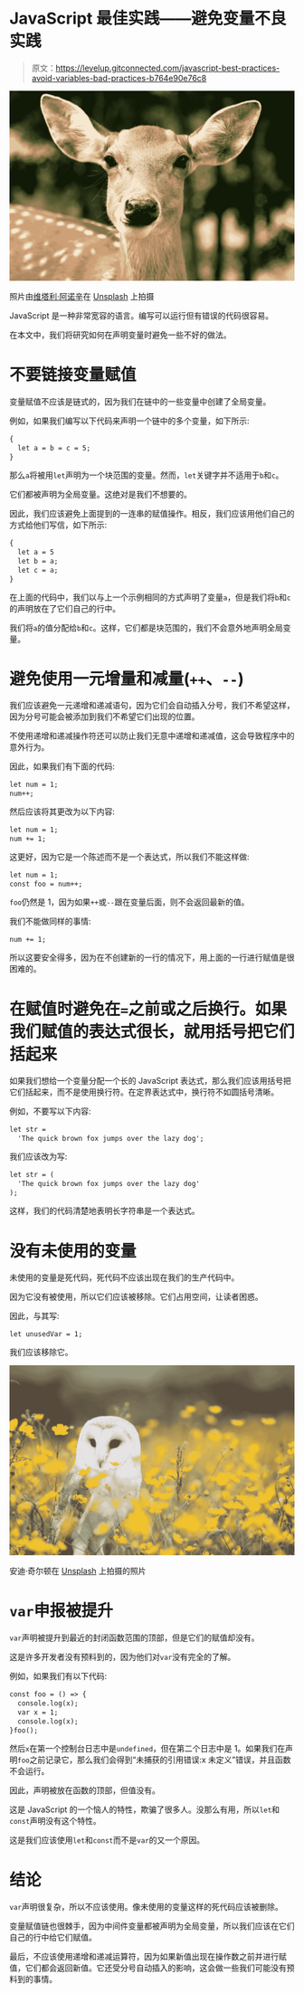 # JavaScript 最佳实践——避免变量不良实践

> 原文：<https://levelup.gitconnected.com/javascript-best-practices-avoid-variables-bad-practices-b764e90e76c8>

![](img/98d4ce735b091838677baafb898009cb.png)

照片由[维塔利·阿诺辛](https://unsplash.com/@anohin?utm_source=medium&utm_medium=referral)在 [Unsplash](https://unsplash.com?utm_source=medium&utm_medium=referral) 上拍摄

JavaScript 是一种非常宽容的语言。编写可以运行但有错误的代码很容易。

在本文中，我们将研究如何在声明变量时避免一些不好的做法。

# 不要链接变量赋值

变量赋值不应该是链式的，因为我们在链中的一些变量中创建了全局变量。

例如，如果我们编写以下代码来声明一个链中的多个变量，如下所示:

```
{
  let a = b = c = 5;
}
```

那么`a`将被用`let`声明为一个块范围的变量。然而，`let`关键字并不适用于`b`和`c`。

它们都被声明为全局变量。这绝对是我们不想要的。

因此，我们应该避免上面提到的一连串的赋值操作。相反，我们应该用他们自己的方式给他们写信，如下所示:

```
{
  let a = 5
  let b = a;
  let c = a;
}
```

在上面的代码中，我们以与上一个示例相同的方式声明了变量`a`，但是我们将`b`和`c`的声明放在了它们自己的行中。

我们将`a`的值分配给`b`和`c`。这样，它们都是块范围的，我们不会意外地声明全局变量。

# 避免使用一元增量和减量(`++`、`--`)

我们应该避免一元递增和递减语句，因为它们会自动插入分号，我们不希望这样，因为分号可能会被添加到我们不希望它们出现的位置。

不使用递增和递减操作符还可以防止我们无意中递增和递减值，这会导致程序中的意外行为。

因此，如果我们有下面的代码:

```
let num = 1;
num++;
```

然后应该将其更改为以下内容:

```
let num = 1;
num += 1;
```

这更好，因为它是一个陈述而不是一个表达式，所以我们不能这样做:

```
let num = 1;
const foo = num++;
```

`foo`仍然是 1，因为如果`++`或`--`跟在变量后面，则不会返回最新的值。

我们不能做同样的事情:

```
num += 1;
```

所以这要安全得多，因为在不创建新的一行的情况下，用上面的一行进行赋值是很困难的。

# 在赋值时避免在`=`之前或之后换行。如果我们赋值的表达式很长，就用括号把它们括起来

如果我们想给一个变量分配一个长的 JavaScript 表达式，那么我们应该用括号把它们括起来，而不是使用换行符。在定界表达式中，换行符不如圆括号清晰。

例如，不要写以下内容:

```
let str =
  'The quick brown fox jumps over the lazy dog';
```

我们应该改为写:

```
let str = (
  'The quick brown fox jumps over the lazy dog'
);
```

这样，我们的代码清楚地表明长字符串是一个表达式。

# 没有未使用的变量

未使用的变量是死代码，死代码不应该出现在我们的生产代码中。

因为它没有被使用，所以它们应该被移除。它们占用空间，让读者困惑。

因此，与其写:

```
let unusedVar = 1;
```

我们应该移除它。

![](img/681ca2795c311ea433cd328dc07b940f.png)

安迪·奇尔顿在 [Unsplash](https://unsplash.com?utm_source=medium&utm_medium=referral) 上拍摄的照片

# `var`申报被提升

`var`声明被提升到最近的封闭函数范围的顶部，但是它们的赋值却没有。

这是许多开发者没有预料到的，因为他们对`var`没有完全的了解。

例如，如果我们有以下代码:

```
const foo = () => {
  console.log(x);
  var x = 1;
  console.log(x);
}foo();
```

然后`x`在第一个控制台日志中是`undefined`，但在第二个日志中是 1。如果我们在声明`foo`之前记录它，那么我们会得到“未捕获的引用错误:x 未定义”错误，并且函数不会运行。

因此，声明被放在函数的顶部，但值没有。

这是 JavaScript 的一个恼人的特性，欺骗了很多人。没那么有用，所以`let`和`const`声明没有这个特性。

这是我们应该使用`let`和`const`而不是`var`的又一个原因。

# 结论

`var`声明很复杂，所以不应该使用。像未使用的变量这样的死代码应该被删除。

变量赋值链也很棘手，因为中间件变量都被声明为全局变量，所以我们应该在它们自己的行中给它们赋值。

最后，不应该使用递增和递减运算符，因为如果新值出现在操作数之前并进行赋值，它们都会返回新值。它还受分号自动插入的影响，这会做一些我们可能没有预料到的事情。